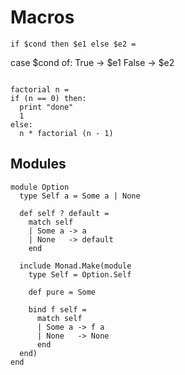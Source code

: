 # Macros

```
if $cond then $e1 else $e2 =
  ```
  case $cond of:
    True  -> $e1
    False -> $e2
  ```

factorial n =
  if (n == 0) then:
    print "done"
    1
  else:
    n * factorial (n - 1)
```


## Modules

```
module Option
  type Self a = Some a | None
  
  def self ? default =
    match self
    | Some a -> a
    | None   -> default
    end

  include Monad.Make(module
    type Self = Option.Self

    def pure = Some

    bind f self =
      match self
      | Some a -> f a
      | None   -> None
      end
  end)
end
```